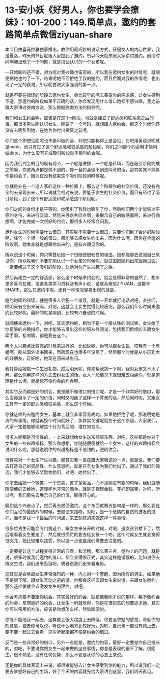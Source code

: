 # 13-安小妖《好男人，你也要学会撩妹》：101-200：149.简单点，邀约的套路简单点微信ziyuan-share

本节目由喜马拉雅独家播出，教你用最巧妙的说话方式，征服女人的内心世界，我是夏洛，昨天的节目呢跟大家提到了邀约，所以今天就来跟大家讲讲邀约，前段时间啊我出现了一个问题，就是搭讪认识的一个女孩呢。

一开始聊的还不错，对方呢对我兴趣也蛮高的，所以我在邀约女生的时候呢，就顺便把她也约了一下，结果呢她不但拒绝了我的邀约，而且后面对我的热情呢，也出现了一定的衰减，所以呢要跟大家强调的第一点。

就是不要在错误的阶段去邀约女生，会比较早的呢去暴露你的需求感，让女生感到不适，那邀约的阶段如果不正确的话，你会发现用什么借口她都不感兴趣，我之前跟大家讲过弥南方法，那么根据弥南方法的指导呢。

我们和女生约会啊，应该是在这个c阶段，也就是建立了舒适感和联系感之后的事，那很多男生刚认识女生，刚要了一个号码，就想跟人家约会，那这个时候你还没有去吸引到她，在她为你付出投资之前呢。

你们这个即使见面呢也不能叫做约会，对吧只能称得上是会见，对吧用英语说呢就是meet，而只有过了这个舒适感和联系感的阶段呢，你们之间那个约会啊才能叫做date，为什么没有完成吸引阶段就不能叫约会呢。

因为我们约会的目的啊有两个，一个呢是进挪，一个呢是转场，而在吸引阶段完成之前啊，你这两点都是做不到的，你一旦约会做不到这两点的话，那其实就不能算作是约会了，因为在没有结束这个吸引阶段的时候呢。

你就是处在一个追人家的这样一种位置上，那么这个阶段你的社交价值，还没有完全的去呈现出来，所以说就会相对来说，要低于女生的社交价值，而只有经过了吸引阶段，到了这个有舒适感和联系感这个阶段呢。

你们之间的身份才是平等的，你吸引了我我也吸引了你，然后咱们两个才能够以平等的身份，来进行交流，然后来寻求共同点啊，来展示自己的敏感面啊，来进行劲挪啊，才能完成一次很好的约会，那很多人经常会问我。

邀约女生的时候需要什么借口，其实呢不需要什么借口，只要你们到了合适的阶段啊，任何一个很一般的借口，都能够去把女生约出来，因为什么呢，因为在合适的阶段啊，她本身就是想跟你出来的，是有兴趣见你的。

所以说这个时候，你只需要给她一个很随便很轻易的理由，她都能够去说服自己来见你，所以呢我们不要在刚认识一个女孩的时候呢，就试图把她约出来跟她见面，一定要经过了这个吸引的阶段，让她对你产生兴趣了之后。

然后再建立一定的舒适感，那么这个时候来约会呢，就会显得非常的自然了，想听更多喜马拉雅，德道各类学习资料及有声小说，请联系微信ZIYUAN，连接号SHARE，那么在邀约中呢，还有一种情况容易出现的就是。

邀约时间的错误，就是很多人会犯一个错误，就是一开始就打电话对吧，直接问，哎明天有空出来玩吗，对吧，这就会让女生觉得比较唐突，那么我们什么时候来邀约比较好呢，最好的就是聊到，比较有兴奋点的时候。

就顺便来邀约一下，对吧，其实邀约呢，相当于是一个服从性的测试嘛，女生给了你足够的兴趣指标，你才能够去发出这样的服从性测试，包括我们后续的去跟女生牵手啊，接吻啊，都是要在这个。

两个人兴趣点比较高的时候来进行的，比如说呢，你可以跟女生说，哎我有一个表姐啊，刚从国外读书回来，然后现在也很多年没见了，然后那个时候是从小玩到大的好朋友，正好呢，她现在回来过生日。

我打算给她挑一件生日礼物，然后明天呢，你来帮我挑一下呗，我对女孩又不太了解，那么你用这样的方式去约女生的话，女人一般情况下就很难去拒绝你，就是道理是什么呢，就是越不像约会的约会啊。

其实它反而越是好的约会，就是越不像借口的借口呢，才是一个非常好的借口，那么当你展示了一定的价值，同时又勾画了这样一个背景的话，然后同时呢，又跟女生具有一定的舒适感和联系感，那么这个时候。

你就这样的去邀约女生，基本上就会非常容易成功，如果她拒绝了呢，那说明她是真的有事情，你就再换个时间就好了，那其实关键呢就在于这个原理，大家我们，大家一定要能够理解这个行为背后的，潜在的含义。

很多人呢都是习惯性的，一上来就想给女生送东西买东西，对吧，这些都是你对于女生的一些兴趣指标，那么你想想，你随随便便就给一个女生，这样的兴趣指标会说明什么呢，那就说明你的兴趣指标是不值钱的，说明你会。

很容易对一个女生产生兴趣，那其实我一直在跟大家强调的一点，就是说，我们要去打造自己的奖品性，什么意思呢，就是只有女生为我们付出了，通过了我们的筛选，我们才能够去奖励给她们，对吧，她付出了。

你才去给她一个微笑，一个赞美，这才是奖品，而不是她没有要的时候，我们就随随便便的去给她，道理呢也非常的简单，就是无视现金钱，非奸即盗嘛，对吧，所以呢，我们要先去展示自己的价值，聊得开心的。

聊到这个兴奋点了，然后再去顺便邀约，这个东西就跟去接吻是一样的，那么要在你们互动的最热烈的时候，去顺便来接吻，对吧，是一个感情的自然的迸发的过程，而不是找一个最后的时间点，来去刻意的来做这样一件事情。

很多位男生可能会专门挑这个，跟女生来分开的时候，对吧，送女孩到楼下了，然后眼看着女生要走了，然后就很慌忙的要去给女孩一个吻，这个时候女生就会觉得很突兀，她比较难以接受，所以这一点也是我们需要去注意的。

一定要是让这个过程变得非常的自然，和流畅，那么第三点，邀约上的问题，就是说，很多时候我们邀约的借口，都会显得很正式，其实这样是错误的，比如说你去跟女生说，我们出来逛逛吧，或者说我们出来看电影。

这其实是会唤起女生非常强烈的一种，内心的一个警醒，因为所有的男生，如果他不是很了解，跟女生互动之道的话，他都会这样去跟女生来说话，来跟女生邀约，那么这样做就会去激发女生的理性，对吧。

他会考虑要不要跟你约会，其实最好的约会，就是像我刚才说的那样，越不像约会的约会，反而是好的约会，让女生一听就觉得，你是在很刻意的想要追求她，其实你可以常用的方法，应该是你想怎么样，然后顺便说。

你能不能陪我一起去，这样就会很大程度上去降低，你要追求她的感觉，降低你的刻意感，或者你可以说，听说什么地方比较好玩，对吧，自己也一直没有顾上去，要不要一起过去看看，这些听起来都不像是约会的借口。

反而是一些非常好的借口，另外一点就是，邀约的内容，最好一定要是你自己擅长的，对吧，不要说你跟女生一起来做的这些事情，你总是表现的很不了解，很陌生，很不熟悉，没有任何优势，那么不管是从你的心态上来说。

还是你的具体表现上来说，都很难能够去让女生感受到你的魅力，所以说我们一定要去掌握好自己的主场，好了今天的内容就先给大家讲到这里，我们明天再见。

